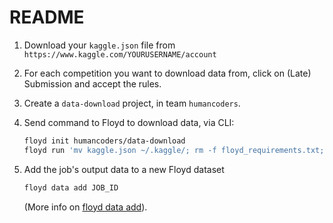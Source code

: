 # README

1. Download your `kaggle.json` file from `https://www.kaggle.com/YOURUSERNAME/account`

2. For each competition you want to download data from, click on (Late) Submission and accept the rules.

3. Create a `data-download` project, in team `humancoders`.

4. Send command to Floyd to download data, via CLI:

    ```bash
    floyd init humancoders/data-download
    floyd run 'mv kaggle.json ~/.kaggle/; rm -f floyd_requirements.txt; rm -f README.md; kaggle competitions download -c avazu-ctr-prediction; gunzip *.gz' # should sync up kaggle.json file, move it to .kaggle, start download
    ```

5. Add the job's output data to a new Floyd dataset

    ```bash
    floyd data add JOB_ID
    ```

    (More info on [floyd data add](https://docs.floydhub.com/commands/data/#floyd-data-add)).
